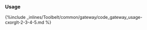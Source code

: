 <!-- post: -->


### Usage



{%include _inlines/Toolbelt/common/gateway/code_gateway_usage-cxorglt-2-3-4-5.md %}




